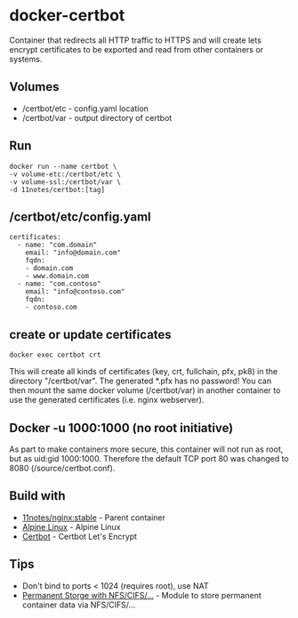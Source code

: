 # docker-certbot
Container that redirects all HTTP traffic to HTTPS and will create lets encrypt certificates to be exported and read from other containers or systems.

## Volumes
* /certbot/etc - config.yaml location
* /certbot/var - output directory of certbot

## Run
```shell
docker run --name certbot \
-v volume-etc:/certbot/etc \
-v volume-ssl:/certbot/var \
-d 11notes/certbot:[tag]
```

## /certbot/etc/config.yaml
```shell
certificates:
  - name: "com.domain"
    email: "info@domain.com"
    fqdn:
    - domain.com
    - www.domain.com
  - name: "com.contoso"
    email: "info@contoso.com"
    fqdn:
    - contoso.com
```

## create or update certificates
```shell
docker exec certbot crt
```

This will create all kinds of certificates (key, crt, fullchain, pfx, pk8) in the directory "/certbot/var". The generated *.pfx has no password! You can then mount the same docker volume (/certbot/var) in another container to use the generated certificates (i.e. nginx webserver).

## Docker -u 1000:1000 (no root initiative)
As part to make containers more secure, this container will not run as root, but as uid:gid 1000:1000. Therefore the default TCP port 80 was changed to 8080 (/source/certbot.conf).

## Build with
* [11notes/nginx:stable](https://github.com/11notes/docker-nginx) - Parent container
* [Alpine Linux](https://alpinelinux.org/) - Alpine Linux
* [Certbot](https://certbot.eff.org/) - Certbot Let's Encrypt

## Tips
* Don't bind to ports < 1024 (requires root), use NAT
* [Permanent Storge with NFS/CIFS/...](https://github.com/11notes/alpine-docker-netshare) - Module to store permanent container data via NFS/CIFS/...